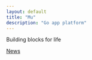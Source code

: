 ```yaml
---
layout: default
title: "Mu"
description: "Go app platform"
---
```

Building blocks for life

[News](https://news.mu.xyz)
